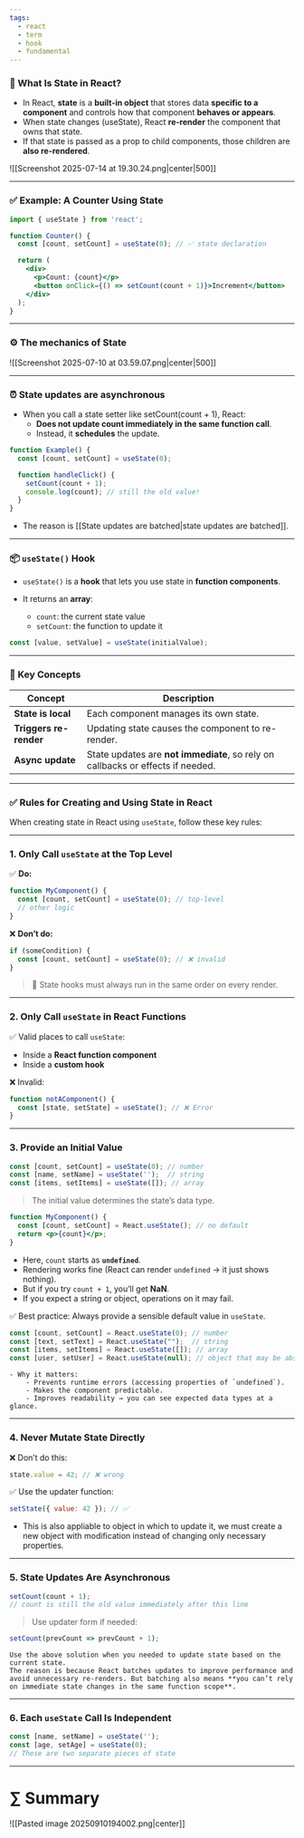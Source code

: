 ```yaml
---
tags:
  - react
  - term
  - hook
  - fundamental
---
```


### 🔷 What Is **State** in React?

- In React, **state** is a **built-in object** that stores data **specific to a component** and controls how that component **behaves or appears**.
- When state changes (useState), React **re-render** the component that owns that state.
- If that state is passed as a prop to child components, those children are **also re-rendered**.

![[Screenshot 2025-07-14 at 19.30.24.png|center|500]]

---

### ✅ Example: A Counter Using State

```jsx
import { useState } from 'react';

function Counter() {
  const [count, setCount] = useState(0); // ✅ state declaration

  return (
    <div>
      <p>Count: {count}</p>
      <button onClick={() => setCount(count + 1)}>Increment</button>
    </div>
  );
}
```

---

### ⚙️ The mechanics of State

![[Screenshot 2025-07-10 at 03.59.07.png|center|500]]

---

### ⏰ State updates are asynchronous

- When you call a state setter like setCount(count + 1), React:
	- **Does not update count immediately in the same function call**.
	- Instead, it **schedules** the update.

```js
function Example() {
  const [count, setCount] = useState(0);

  function handleClick() {
    setCount(count + 1);
    console.log(count); // still the old value!
  }
}
```

- The reason is [[State updates are batched|state updates are batched]].

---

### 📦 `useState()` Hook

* `useState()` is a **hook** that lets you use state in **function components**.
* It returns an **array**:

  * `count`: the current state value
  * `setCount`: the function to update it

```js
const [value, setValue] = useState(initialValue);
```

---

### 🧠 Key Concepts

| Concept                | Description                                                                     |
| ---------------------- | ------------------------------------------------------------------------------- |
| **State is local**     | Each component manages its own state.                                           |
| **Triggers re-render** | Updating state causes the component to re-render.                               |
| **Async update**       | State updates are **not immediate**, so rely on callbacks or effects if needed. |

---
 
### ✅ Rules for Creating and Using State in React

When creating state in React using `useState`, follow these key rules:

---

### 1. **Only Call `useState` at the Top Level**

✅ **Do:**

```jsx
function MyComponent() {
  const [count, setCount] = useState(0); // top-level
  // other logic
}
```

❌ **Don’t do:**

```jsx
if (someCondition) {
  const [count, setCount] = useState(0); // ❌ invalid
}
```

> 🔸 State hooks must always run in the same order on every render.

---

### 2. **Only Call `useState` in React Functions**

✅ Valid places to call `useState`:

* Inside a **React function component**
* Inside a **custom hook**

❌ Invalid:

```js
function notAComponent() {
  const [state, setState] = useState(); // ❌ Error
}
```

---

### 3. **Provide an Initial Value**

```jsx
const [count, setCount] = useState(0); // number
const [name, setName] = useState('');  // string
const [items, setItems] = useState([]); // array
```

> The initial value determines the state’s data type.

```jsx
function MyComponent() {
  const [count, setCount] = React.useState(); // no default
  return <p>{count}</p>;
}
```

- Here, `count` starts as **`undefined`**.
- Rendering works fine (React can render `undefined` → it just shows nothing).
- But if you try `count + 1`, you’ll get **NaN**.
- If you expect a string or object, operations on it may fail.

✅ Best practice: Always provide a sensible default value in `useState`.

```jsx
const [count, setCount] = React.useState(0); // number
const [text, setText] = React.useState("");  // string
const [items, setItems] = React.useState([]); // array
const [user, setUser] = React.useState(null); // object that may be absent
```

```ad-note
- Why it matters:
	- Prevents runtime errors (accessing properties of `undefined`).
	- Makes the component predictable.
	- Improves readability → you can see expected data types at a glance.
```

---

### 4. **Never Mutate State Directly**

❌ Don’t do this:

```js
state.value = 42; // ❌ wrong
```

✅ Use the updater function:

```js
setState({ value: 42 }); // ✅
```

- This is also appliable to object in which to update it, we must create a new object with modification instead of changing only necessary properties.

---

### 5. **State Updates Are Asynchronous**

```jsx
setCount(count + 1);
// count is still the old value immediately after this line
```

> Use updater form if needed:

```jsx
setCount(prevCount => prevCount + 1);
```

```ad-note
Use the above solution when you needed to update state based on the current state.
The reason is because React batches updates to improve performance and avoid unnecessary re-renders. But batching also means **you can’t rely on immediate state changes in the same function scope**.
```

---

### 6. **Each `useState` Call Is Independent**

```jsx
const [name, setName] = useState('');
const [age, setAge] = useState(0);
// These are two separate pieces of state
```

----

# ∑ Summary

![[Pasted image 20250910194002.png|center]]